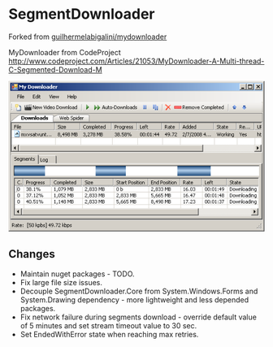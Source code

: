 # SegmentDownloader

Forked from [guilhermelabigalini/mydownloader](https://github.com/guilhermelabigalini/mydownloader)

MyDownloader from CodeProject http://www.codeproject.com/Articles/21053/MyDownloader-A-Multi-thread-C-Segmented-Download-M

![MyDwnloader1](src/docs/MyDwnloader1.png)

## Changes
- Maintain nuget packages - TODO.
- Fix large file size issues.
- Decouple SegmentDownloader.Core from System.Windows.Forms and System.Drawing dependency - more lightweight and less depended packages.
- Fix network failure during segments download - override default value of 5 minutes and set stream timeout value to 30 sec.
- Set EndedWithError state when reaching max retries.
